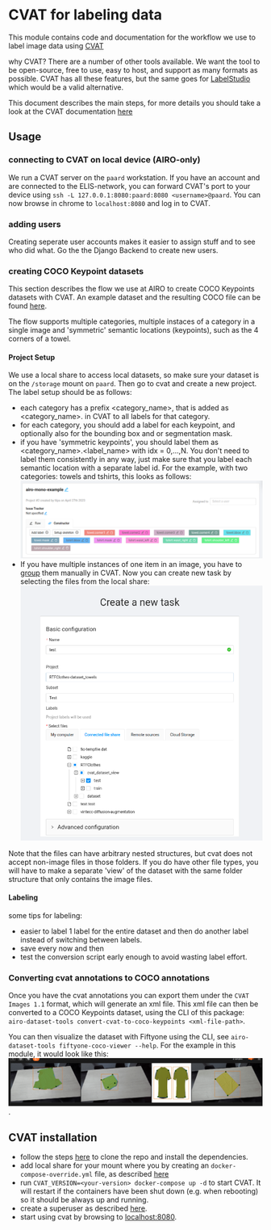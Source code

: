 # CVAT for labeling data
This module contains code and documentation for the workflow we use to label image data using [CVAT](https://www.cvat.ai/)

why CVAT? There are a number of other tools available. We want the tool to be open-source, free to use, easy to host, and support as many formats as possible. CVAT has all these features, but the same goes for [LabelStudio](https://labelstud.io/) which would be a valid alternative.

This document describes the main steps, for more details you should take a look at the CVAT documentation [here](https://opencv.github.io/cvat/docs/)
## Usage
### connecting to CVAT on local device (AIRO-only)
We run a CVAT server on the `paard` workstation. If you have an account and are connected to the ELIS-network, you can forward CVAT's port to your device using `ssh -L 127.0.0.1:8080:paard:8080 <username>@paard`. You can now browse in chrome  to `localhost:8080` and log in to CVAT.
### adding users
Creating seperate user accounts makes it easier to assign stuff and to see who did what. Go the the Django Backend to create new users.

### creating COCO Keypoint datasets
This section describes the flow we use at AIRO to create COCO Keypoints datasets with CVAT. An example dataset and the resulting COCO file can be found [here](example/).

The flow supports multiple categories, multiple instaces of a category in a single image and 'symmetric' semantic locations (keypoints), such as the 4 corners of a towel.
#### Project Setup
We use a local share to access local datasets, so make sure your dataset is on the `/storage` mount on `paard`. Then go to cvat and create a new project.
The label setup should be as follows:
- each category has a prefix <category_name>, that is added as <category_name>.<label-name> in CVAT to all labels for that category.
- for each category, you should add a label for each keypoint, and optionally also for the bounding box and or segmentation mask.
- if you have 'symmetric keypoints', you should label them as <category_name>.<label_name><idx> with idx = 0,...,N. You don't need to label them consistently in any way, just make sure that you label each semantic location with a separate label id.
For the example, with two categories: towels and tshirts, this looks as follows:
![project](docs/cvat_project.png)
- If you have multiple instances of one item in an image, you have to [group](https://opencv.github.io/cvat/docs/manual/advanced/shape-grouping/) them manually in CVAT.
Now you can create new task by selecting the files from the local share:
![task](docs/cvat_annotation_task.png)

Note that the files can have arbitrary nested structures, but cvat does not accept non-image files in those folders. If you do have other file types, you will have to make a separate 'view' of the dataset with the same folder structure that only contains the image files.


#### Labeling
some tips for labeling:
- easier to label 1 label for the entire dataset and then do another label instead of switching between labels.
- save every now and then
- test the conversion script early enough to avoid wasting label effort.

### Converting cvat annotations to COCO annotations
Once you have the cvat annotations you can export them under the `CVAT Images 1.1` format, which will generate an xml file. This xml file can then be converted to a COCO Keypoints dataset, using the CLI of this package: `airo-dataset-tools convert-cvat-to-coco-keypoints <xml-file-path>`.

You can then visualize the dataset with Fiftyone using the CLI, see `airo-dataset-tools fiftyone-coco-viewer --help`.
For the example in this module, it would look like this:
![fiftyone](docs/fiftyone.png).


## CVAT installation
- follow the steps [here](https://opencv.github.io/cvat/docs/administration/basics/installation/) to clone the repo and install the dependencies.
- add local share for your mount where you by creating an `docker-compose-override.yml` file, as described [here](https://opencv.github.io/cvat/v1.6.0/docs/administration/basics/installation/#share-path)
- run `CVAT_VERSION=<your-version> docker-compose up -d` to start CVAT. It will restart if the containers have been shut down (e.g. when rebooting) so it should be always up and running.
- create a superuser as described [here](https://opencv.github.io/cvat/docs/administration/basics/admin-account/).
- start using cvat by browsing to [localhost:8080](localhost:8080).



